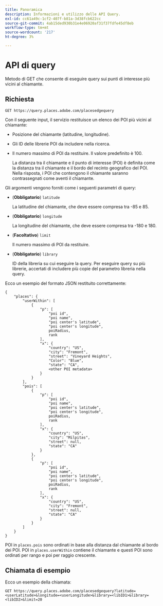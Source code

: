 ```yaml
---
title: Panoramica
description: Informazioni e utilizzo delle API Query.
exl-id: cc61a49c-1cf2-407f-b81a-3d38fcb622cc
source-git-commit: 4ab15ded930b31e4e06920af31f37fdfe45df8eb
workflow-type: tm+mt
source-wordcount: '217'
ht-degree: 3%

---
```


# API di query

Metodo di GET che consente di eseguire query sui punti di interesse più vicini al chiamante.

## Richiesta

```text
GET https://query.places.adobe.com/placesedgequery
```

Con il seguente input, il servizio restituisce un elenco dei POI più vicini al chiamante:

* Posizione del chiamante (latitudine, longitudine).
* Gli ID delle librerie POI da includere nella ricerca.
* Il numero massimo di POI da restituire.  Il valore predefinito è 100.

   La distanza tra il chiamante e il punto di interesse (POI) è definita come la distanza tra il chiamante e il bordo del recinto geografico del POI. Nella risposta, i POI che contengono il chiamante saranno contrassegnati come aventi il chiamante.

Gli argomenti vengono forniti come i seguenti parametri di query:

* (**Obbligatorio**) `latitude`

   La latitudine del chiamante, che deve essere compresa tra -85 e 85.
* (**Obbligatorio**) `longitude`

   La longitudine del chiamante, che deve essere compresa tra -180 e 180.

* (**Facoltativo**) `limit`

   Il numero massimo di POI da restituire.

* (**Obbligatorio**) `library`

   ID della libreria su cui eseguire la query. Per eseguire query su più librerie, accertati di includere più copie del parametro libreria nella query.

Ecco un esempio del formato JSON restituito correttamente:

```markup
{
    "places": {
        "userWithin": [
            {
                "p": [
                    "poi id",
                    "poi name",
                    "poi center's latitude",
                    "poi center's longitude",
                    poiRadius,
                    rank
                ],
                "x": {
                    "country": "US",
                    "city": "Fremont",
                    "street": "Vineyard Heights",
                    "Color": "Blue",
                    "state": "CA",
                    <other POI metadata>
                }
            }
        ],
        "pois": [
            {
                "p": [
                    "poi id",
                    "poi name",
                    "poi center's latitude",
                    "poi center's longitude",
                    poiRadius,
                    rank
                ],
                "x": {
                    "country": "US",
                    "city": "Milpitas",
                    "street": null,
                    "state": "CA"
                }
            },
            {
                "p": [
                    "poi id",
                    "poi name",
                    "poi center's latitude",
                    "poi center's longitude",
                    poiRadius,
                    rank
                ],
                "x": {
                    "country": "US",
                    "city": "Fremont",
                    "street": null,
                    "state": "CA"
                }
            }
        ]
    }
}
```

POI in `places.pois` sono ordinati in base alla distanza dal chiamante al bordo dei POI. POI in `places.userWithin` contiene il chiamante e questi POI sono ordinati per rango e poi per raggio crescente.

## Chiamata di esempio

Ecco un esempio della chiamata:

```text
GET https://query.places.adobe.com/placesedgequery?latitude=<userLatitude>&longitude=<userLongitude>&library=<libID1>&library=<libID2>&limit=20
```
